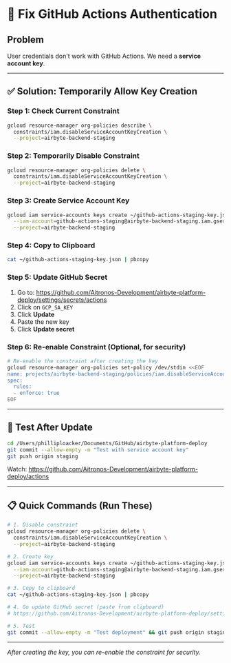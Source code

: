 # 🔧 Fix GitHub Actions Authentication

## Problem
User credentials don't work with GitHub Actions. We need a **service account key**.

---

## ✅ Solution: Temporarily Allow Key Creation

### Step 1: Check Current Constraint
```bash
gcloud resource-manager org-policies describe \
  constraints/iam.disableServiceAccountKeyCreation \
  --project=airbyte-backend-staging
```

### Step 2: Temporarily Disable Constraint
```bash
gcloud resource-manager org-policies delete \
  constraints/iam.disableServiceAccountKeyCreation \
  --project=airbyte-backend-staging
```

### Step 3: Create Service Account Key
```bash
gcloud iam service-accounts keys create ~/github-actions-staging-key.json \
  --iam-account=github-actions-staging@airbyte-backend-staging.iam.gserviceaccount.com \
  --project=airbyte-backend-staging
```

### Step 4: Copy to Clipboard
```bash
cat ~/github-actions-staging-key.json | pbcopy
```

### Step 5: Update GitHub Secret
1. Go to: https://github.com/Aitronos-Development/airbyte-platform-deploy/settings/secrets/actions
2. Click on `GCP_SA_KEY`
3. Click **Update**
4. Paste the new key
5. Click **Update secret**

### Step 6: Re-enable Constraint (Optional, for security)
```bash
# Re-enable the constraint after creating the key
gcloud resource-manager org-policies set-policy /dev/stdin <<EOF
name: projects/airbyte-backend-staging/policies/iam.disableServiceAccountKeyCreation
spec:
  rules:
  - enforce: true
EOF
```

---

## 🧪 Test After Update

```bash
cd /Users/philliploacker/Documents/GitHub/airbyte-platform-deploy
git commit --allow-empty -m "Test with service account key"
git push origin staging
```

Watch: https://github.com/Aitronos-Development/airbyte-platform-deploy/actions

---

## 📋 Quick Commands (Run These)

```bash
# 1. Disable constraint
gcloud resource-manager org-policies delete \
  constraints/iam.disableServiceAccountKeyCreation \
  --project=airbyte-backend-staging

# 2. Create key
gcloud iam service-accounts keys create ~/github-actions-staging-key.json \
  --iam-account=github-actions-staging@airbyte-backend-staging.iam.gserviceaccount.com \
  --project=airbyte-backend-staging

# 3. Copy to clipboard
cat ~/github-actions-staging-key.json | pbcopy

# 4. Go update GitHub secret (paste from clipboard)
# https://github.com/Aitronos-Development/airbyte-platform-deploy/settings/secrets/actions

# 5. Test
git commit --allow-empty -m "Test deployment" && git push origin staging
```

---

*After creating the key, you can re-enable the constraint for security.*

